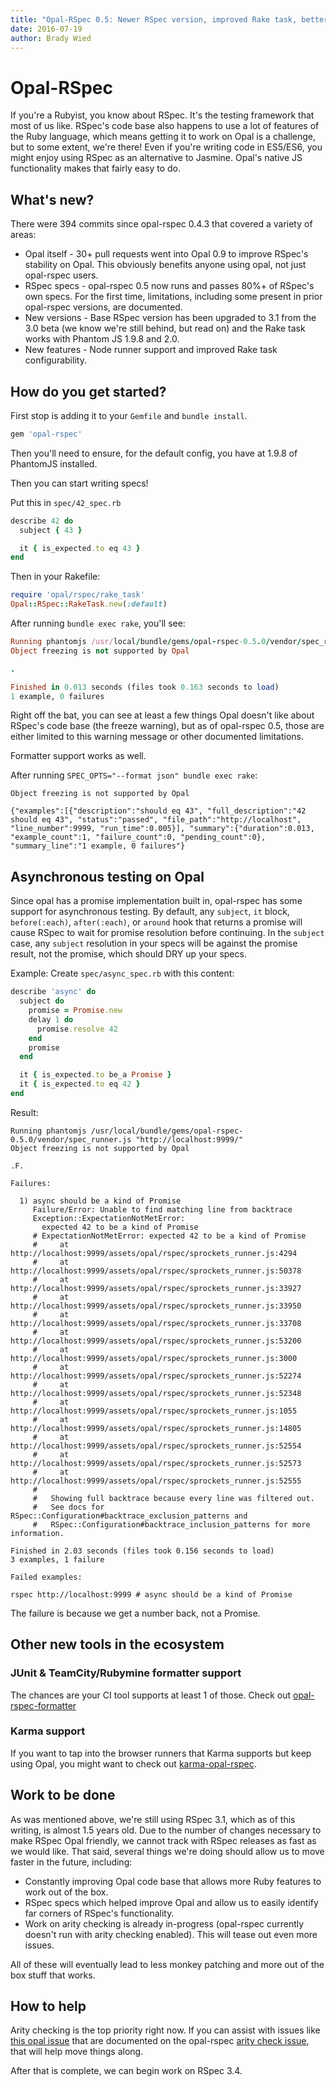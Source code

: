 ```yaml
---
title: "Opal-RSpec 0.5: Newer RSpec version, improved Rake task, better documentation"
date: 2016-07-19
author: Brady Wied
---
```


# Opal-RSpec

If you're a Rubyist, you know about RSpec. It's the testing framework that most of us like. RSpec's code base also happens to use a lot of features of the Ruby language, which means getting it to work on Opal is a challenge, but to some extent, we're there! Even if you're writing code in ES5/ES6, you might enjoy using RSpec as an alternative to Jasmine. Opal's native JS functionality makes that fairly easy to do.

## What's new?

There were 394 commits since opal-rspec 0.4.3 that covered a variety of areas:

* Opal itself - 30+ pull requests went into Opal 0.9 to improve RSpec's stability on Opal. This obviously benefits anyone using opal, not just opal-rspec users.
* RSpec specs - opal-rspec 0.5 now runs and passes 80%+ of RSpec's own specs. For the first time, limitations, including some present in prior opal-rspec versions, are documented.
* New versions - Base RSpec version has been upgraded to 3.1 from the 3.0 beta (we know we're still behind, but read on) and the Rake task works with Phantom JS 1.9.8 and 2.0.
* New features - Node runner support and improved Rake task configurability.

## How do you get started?

First stop is adding it to your `Gemfile` and `bundle install`.

```ruby
gem 'opal-rspec'
```

Then you'll need to ensure, for the default config, you have at 1.9.8 of PhantomJS installed.

Then you can start writing specs!

Put this in `spec/42_spec.rb`

```ruby
describe 42 do
  subject { 43 }

  it { is_expected.to eq 43 }
end
```

Then in your Rakefile:

```ruby
require 'opal/rspec/rake_task'
Opal::RSpec::RakeTask.new(:default)
```

After running `bundle exec rake`, you'll see:

```rb
Running phantomjs /usr/local/bundle/gems/opal-rspec-0.5.0/vendor/spec_runner.js "http://localhost:9999/"
Object freezing is not supported by Opal

.

Finished in 0.013 seconds (files took 0.163 seconds to load)
1 example, 0 failures
```

Right off the bat, you can see at least a few things Opal doesn't like about RSpec's code base (the freeze warning), but as of opal-rspec 0.5, those are either limited to this warning message or other documented limitations.

Formatter support works as well.

After running `SPEC_OPTS="--format json" bundle exec rake`:

```
Object freezing is not supported by Opal

{"examples":[{"description":"should eq 43", "full_description":"42 should eq 43", "status":"passed", "file_path":"http://localhost", "line_number":9999, "run_time":0.005}], "summary":{"duration":0.013, "example_count":1, "failure_count":0, "pending_count":0}, "summary_line":"1 example, 0 failures"}
```


## Asynchronous testing on Opal

Since opal has a promise implementation built in, opal-rspec has some support for asynchronous testing. By default, any `subject`, `it` block, `before(:each)`, `after(:each)`, or `around` hook that returns a promise will cause RSpec to wait for promise resolution before continuing. In the `subject` case, any `subject` resolution in your specs will be against the promise result, not the promise, which should DRY up your specs.

Example:
Create `spec/async_spec.rb` with this content:

```ruby
describe 'async' do
  subject do
    promise = Promise.new
    delay 1 do
      promise.resolve 42
    end
    promise
  end

  it { is_expected.to be_a Promise }
  it { is_expected.to eq 42 }
end
```

Result:

```
Running phantomjs /usr/local/bundle/gems/opal-rspec-0.5.0/vendor/spec_runner.js "http://localhost:9999/"
Object freezing is not supported by Opal

.F.

Failures:

  1) async should be a kind of Promise
     Failure/Error: Unable to find matching line from backtrace
     Exception::ExpectationNotMetError:
       expected 42 to be a kind of Promise
     # ExpectationNotMetError: expected 42 to be a kind of Promise
     #     at http://localhost:9999/assets/opal/rspec/sprockets_runner.js:4294
     #     at http://localhost:9999/assets/opal/rspec/sprockets_runner.js:50378
     #     at http://localhost:9999/assets/opal/rspec/sprockets_runner.js:33927
     #     at http://localhost:9999/assets/opal/rspec/sprockets_runner.js:33950
     #     at http://localhost:9999/assets/opal/rspec/sprockets_runner.js:33708
     #     at http://localhost:9999/assets/opal/rspec/sprockets_runner.js:53200
     #     at http://localhost:9999/assets/opal/rspec/sprockets_runner.js:3000
     #     at http://localhost:9999/assets/opal/rspec/sprockets_runner.js:52274
     #     at http://localhost:9999/assets/opal/rspec/sprockets_runner.js:52348
     #     at http://localhost:9999/assets/opal/rspec/sprockets_runner.js:1055
     #     at http://localhost:9999/assets/opal/rspec/sprockets_runner.js:14805
     #     at http://localhost:9999/assets/opal/rspec/sprockets_runner.js:52554
     #     at http://localhost:9999/assets/opal/rspec/sprockets_runner.js:52573
     #     at http://localhost:9999/assets/opal/rspec/sprockets_runner.js:52555
     #
     #   Showing full backtrace because every line was filtered out.
     #   See docs for RSpec::Configuration#backtrace_exclusion_patterns and
     #   RSpec::Configuration#backtrace_inclusion_patterns for more information.

Finished in 2.03 seconds (files took 0.156 seconds to load)
3 examples, 1 failure

Failed examples:

rspec http://localhost:9999 # async should be a kind of Promise
```

The failure is because we get a number back, not a Promise.


## Other new tools in the ecosystem

### JUnit & TeamCity/Rubymine formatter support

The chances are your CI tool supports at least 1 of those. Check out [opal-rspec-formatter](https://github.com/wied03/opal-rspec-formatter)

### Karma support

If you want to tap into the browser runners that Karma supports but keep using Opal, you might want to check out [karma-opal-rspec](https://github.com/wied03/karma-opal-rspec).

## Work to be done

As was mentioned above, we're still using RSpec 3.1, which as of this writing, is almost 1.5 years old. Due to the number of changes necessary to make RSpec Opal friendly, we cannot track with RSpec releases as fast as we would like. That said, several things we're doing should allow us to move faster in the future, including:

* Constantly improving Opal code base that allows more Ruby features to work out of the box.
* RSpec specs which helped improve Opal and allow us to easily identify far corners of RSpec's functionality.
* Work on arity checking is already in-progress (opal-rspec currently doesn't run with arity checking enabled). This will tease out even more issues.

All of these will eventually lead to less monkey patching and more out of the box stuff that works.

## How to help

Arity checking is the top priority right now. If you can assist with issues like [this opal issue](https://github.com/opal/opal/issues/1237) that are documented on the opal-rspec [arity check issue](https://github.com/opal/opal-rspec/issues/40), that will help move things along.

After that is complete, we can begin work on RSpec 3.4.
